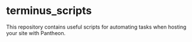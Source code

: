 # terminus_scripts
This repository contains useful scripts for automating tasks when hosting your site with Pantheon.

